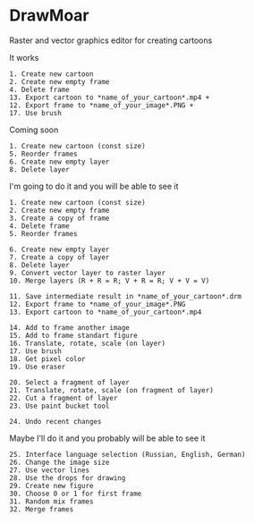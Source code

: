 # DrawMoar
Raster and vector graphics editor for creating cartoons

It works

    1. Create new cartoon
    2. Create new empty frame
    4. Delete frame
    13. Export cartoon to *name_of_your_cartoon*.mp4 +
    12. Export frame to *name_of_your_image*.PNG +
    17. Use brush


Coming soon
    
    1. Create new cartoon (const size)
    5. Reorder frames
    6. Create new empty layer
    8. Delete layer
    


I'm going to do it and you will be able to see it
  
    1. Create new cartoon (const size)
    2. Create new empty frame
    3. Create a copy of frame
    4. Delete frame
    5. Reorder frames
  
    6. Create new empty layer
    7. Create a copy of layer
    8. Delete layer
    9. Convert vector layer to raster layer
    10. Merge layers (R + R = R; V + R = R; V + V = V)
  
    11. Save intermediate result in *name_of_your_cartoon*.drm
    12. Export frame to *name_of_your_image*.PNG
    13. Export cartoon to *name_of_your_cartoon*.mp4
  
    14. Add to frame another image
    15. Add to frame standart figure
    16. Translate, rotate, scale (on layer)
    17. Use brush
    18. Get pixel color
    19. Use eraser
  
    20. Select a fragment of layer
    21. Translate, rotate, scale (on fragment of layer)
    22. Cut a fragment of layer
    23. Use paint bucket tool
  
    24. Undo recent changes
  
Maybe I'll do it and you probably will be able to see it

    25. Interface language selection (Russian, English, German)
    26. Change the image size
    27. Use vector lines
    28. Use the drops for drawing
    29. Create new figure
    30. Choose 0 or 1 for first frame
    31. Random mix frames
    32. Merge frames
  
